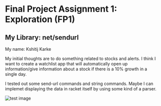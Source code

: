 # Final Project Assignment 1: Exploration (FP1)


## My Library: net/sendurl
My name: Kshitij Karke


My initial thoughts are to do something related to stocks and alerts. I think I want to create a watchlist app that will automatically open up information/give information about a stock if there is a 10% growth in a single day.

I tested out some send-url commands and string commands. Maybe I can implemet displaying the data in racket itself by using some kind of a parser.

![test image](/testimage.png?raw=true "test image")



[schedule]: https://github.com/oplS17projects/FP-Schedule
[markdown]: https://help.github.com/articles/markdown-basics/
[forking]: https://guides.github.com/activities/forking/
[ref-clone]: http://gitref.org/creating/#clone
[ref-commit]: http://gitref.org/basic/#commit
[ref-push]: http://gitref.org/remotes/#push
[pull-request]: https://help.github.com/articles/creating-a-pull-request

